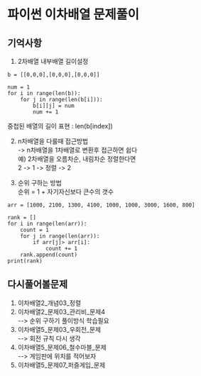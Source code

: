 # 파이썬 이차배열 문제풀이
## 기억사항
1. 2차배열 내부배열 길이설정 
<pre><code>b = [[0,0,0],[0,0,0],[0,0,0]]

num = 1
for i in range(len(b)):
    for j in range(len(b[i])):
        b[i][j] = num
        num += 1
</code></pre>
  
중첩된 배열의 길이 표현 : len(b[index])  

2. n차배열을 다룰때 접근방법  
-> n차배열을 1차배열로 변환후 접근하면 쉽다  
예) 2차배열을 오름차순, 내림차순 정렬한다면  
2 -> 1 -> 정렬 -> 2

3. 순위 구하는 방법  
순위 = 1 + 자기자신보다 큰수의 갯수  
<pre><code>arr = [1000, 2100, 1300, 4100, 1000, 1000, 3000, 1600, 800]  

rank = []
for i in range(len(arr)):
    count = 1
    for j in range(len(arr)):
        if arr[j]> arr[i]:
            count += 1
    rank.append(count)
print(rank)
</code></pre>


## 다시풀어볼문제
1. 이차배열2_개념03_정렬
2. 이차배열2_문제03_관리비_문제4  
--> 순위 구하기 풀이방식 학습필요  
3. 이차배열5_문제03_우회전_문제  
--> 회전 규칙 다시 생각
4. 이차배열5_문제06_철수마블_문제  
--> 게임판에 위치를 적어보자
5. 이차배열5_문제07_퍼즐게임_문제